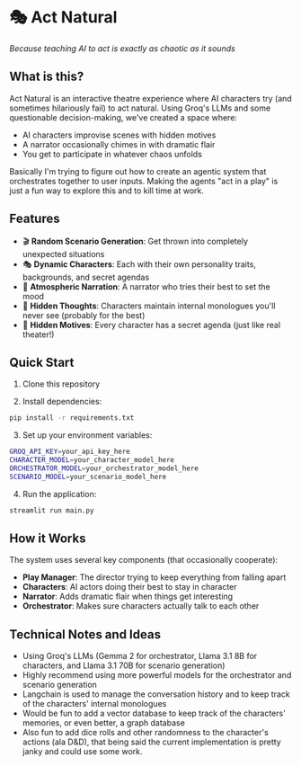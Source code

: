 # 🎭 Act Natural

*Because teaching AI to act is exactly as chaotic as it sounds*

## What is this?

Act Natural is an interactive theatre experience where AI characters try (and sometimes hilariously fail) to act natural. Using Groq's LLMs and some questionable decision-making, we've created a space where:

- AI characters improvise scenes with hidden motives
- A narrator occasionally chimes in with dramatic flair
- You get to participate in whatever chaos unfolds

Basically I'm trying to figure out how to create an agentic system that orchestrates together to user inputs.
Making the agents "act in a play" is just a fun way to explore this and to kill time at work.

## Features

- 🎬 **Random Scenario Generation**: Get thrown into completely unexpected situations
- 🎭 **Dynamic Characters**: Each with their own personality traits, backgrounds, and secret agendas
- 📜 **Atmospheric Narration**: A narrator who tries their best to set the mood
- 🤔 **Hidden Thoughts**: Characters maintain internal monologues you'll never see (probably for the best)
- 🎯 **Hidden Motives**: Every character has a secret agenda (just like real theater!)

## Quick Start

1. Clone this repository

2. Install dependencies:

```bash
pip install -r requirements.txt
```

3. Set up your environment variables:

```bash
GROQ_API_KEY=your_api_key_here
CHARACTER_MODEL=your_character_model_here
ORCHESTRATOR_MODEL=your_orchestrator_model_here
SCENARIO_MODEL=your_scenario_model_here
```

4. Run the application:

```bash
streamlit run main.py
```

## How it Works

The system uses several key components (that occasionally cooperate):

- **Play Manager**: The director trying to keep everything from falling apart
- **Characters**: AI actors doing their best to stay in character
- **Narrator**: Adds dramatic flair when things get interesting
- **Orchestrator**: Makes sure characters actually talk to each other

## Technical Notes and Ideas

- Using Groq's LLMs (Gemma 2 for orchestrator, Llama 3.1 8B for characters, and Llama 3.1 70B for scenario generation)
- Highly recommend using more powerful models for the orchestrator and scenario generation
- Langchain is used to manage the conversation history and to keep track of the characters' internal monologues
- Would be fun to add a vector database to keep track of the characters' memories, or even better, a graph database
- Also fun to add dice rolls and other randomness to the character's actions (ala D&D), that being said the current
  implementation is pretty janky and could use some work.
